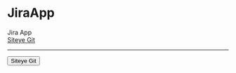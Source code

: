 # JiraApp
 Jira App
 </br>
[Siteye Git](https://jiraapp-wbe4n.kinsta.page/)
</br><hr>
<button onclick="window.open('[https://www.example.com](https://jiraapp-wbe4n.kinsta.page/)https://jiraapp-wbe4n.kinsta.page/', '_blank')">Siteye Git</button>

